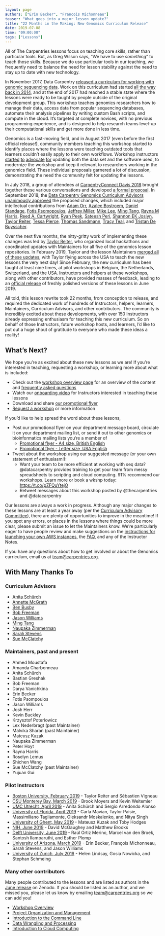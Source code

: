 ```yaml
---
layout: page
authors: ["Erin Becker", "Francois Michonneau"]
teaser: "What goes into a major lesson update?"
title: "22 Months in the Making: New Genomics Curriculum Release"
date: 2019-07-08
time: "09:00:00"
tags: ["Lessons"]
---
```


All of The Carpentries lessons focus on teaching core skills, rather than particular tools. But, as Greg Wilson says, “We have to use *something*” to teach those skills. Because we do use particular tools in our teaching, we frequently need to balance the need for lesson stability against the need to stay up to date with new technology. 

In November 2017, Data Carpentry [released a curriculum for working with genomic sequencing data](https://datacarpentry.org/blog/2017/11/genomics-lesson-release). Work on this curriculum had started [all the way back in 2014](https://datacarpentry.org/blog/2015/01/genomics-hackathon), and at the end of 2017 had reached a stable state where the lessons were ready to be taught by people outside of the original development group. This workshop teaches genomics researchers how to manage their data, access data from popular sequencing databases, automate their analysis pipelines by writing custom Bash scripts, and compute in the cloud. It’s targeted at complete novices, with no previous programming experience, and is designed to help research teams level-up their computational skills and get more done in less time.

Genomics is a fast-moving field, and in August 2017 (even before the first official release!), community members teaching this workshop started to identify places where the lessons were teaching outdated tools that learners couldn’t easily apply to their own workflows. Workshop instructors [started](https://github.com/datacarpentry/wrangling-genomics/issues/37) [to](https://github.com/datacarpentry/wrangling-genomics/issues/76) [advocate](https://github.com/datacarpentry/wrangling-genomics/issues/111) [for](https://github.com/datacarpentry/genomics-workshop/issues/42) updating both the data set and the software used, to modernize the workshop and keep it relevant to researchers working in the genomics field. These individual proposals garnered a lot of discussion, demonstrating the need the community felt for updating the lessons.

In July 2018, a group of attendees at [CarpentryConnect Davis 2018](http://ivory.idyll.org/dibsi/CarpentryConWest.html) brought together these various conversations and developed [a formal proposal](https://github.com/datacarpentry/genomics-workshop/issues/53). In September 2018, the [Data Carpentry Genomics Curriculum Advisors](https://datacarpentry.org/lesson-leadership/#curriculum-advisors---genomics)
[unanimously approved](https://github.com/datacarpentry/curriculum-advisors/blob/master/genomics/september-2018-genomics-minutes.md) the proposed changes, which included major intellectual contributions from [Adam Orr](https://github.com/adamjorr),  [Azalee Bostroem](https://github.com/abostroem), [Daniel Standage](https://github.com/standage), [Fotis Psomopoulos](https://github.com/fpsom), [Jeffrey Miller](https://github.com/jthmiller), [Mike Lee](https://github.com/AstrobioMike), [Ming Tang](https://github.com/crazyhottommy), [Rayna M Harris](https://github.com/raynamharris), [Reed A. Cartwright](https://github.com/reedacartwright), [Ryan Peek](https://github.com/ryanpeek), [Sateesh Peri](https://github.com/perisateesh), [Shannon EK Joslyn](https://github.com/shannonekj), [Taylor Reiter](https://github.com/taylorreiter), [Tessa Pierce](https://github.com/bluegenes), [Thomas Sandmann](https://github.com/tomsing1), [Tracy Teal](https://github.com/tracykteal), and [Tristan De Buysscher](https://github.com/Joiry). 

Over the next five months, the nitty-gritty work of implementing these changes was led by [Taylor Reiter](https://github.com/taylorreiter), who organized local hackathons and coordinated updates with Maintainers for all five of the genomics lesson repositories. In February 2019, Taylor and the lesson Maintainers [merged all of these updates](https://github.com/datacarpentry/wrangling-genomics/pull/133), with Taylor flying across the USA to teach the new lessons the very next day! Since February, the new curriculum has been taught at least nine times, at pilot workshops in Belgium, the Netherlands, Switzerland, and the USA. Instructors and helpers at these workshops, along with other contributors, have provided masses of feedback, leading to an [official release](https://carpentries.org/blog/2019/07/lesson-release/) of freshly polished versions of these lessons in June 2019. 

All told, this lesson rewrite took 22 months, from conception to release, and required the dedicated work of hundreds of Instructors, helpers, learners, Maintainers, Curriculum Advisors, and other contributors. The community is incredibly excited about these developments, with over 150 Instructors already expressing enthusiasm for teaching this new curriculum. So on behalf of those Instructors, future workshop hosts, and learners, I’d like to put out a huge shout of gratitude to everyone who made these ideas a reality!

## What’s Next? 

We hope you’re as excited about these new lessons as we are! If you’re interested in teaching, requesting a workshop, or learning more about what is included:  
- Check out the [workshop overview page](https://datacarpentry.org/genomics-workshop/) for an overview of the content and [frequently asked questions](https://datacarpentry.org/genomics-workshop/faq/)
- Watch our [onboarding video](https://www.youtube.com/watch?v=zgdutO5tejo) for Instructors interested in teaching these lessons
- Download and share [our promotional flyer](https://carpentries.org/files/assessment/Genomics-flyer-A4.pdf)
- [Request a workshop](http://carpentries.org/request-workshop) or more information

If you’d like to help spread the word about these lessons, 
- Post our promotional flyer on your department message board, circulate it on your department mailing list, or send it out to other genomics or bioinformatics mailing lists you’re a member of
    - [Promotional flyer - A4 size, British English](https://zenodo.org/record/3237821/files/Genomics-flyer-A4.pdf?download=1)
    - [Promotional flyer - Letter size, USA English](https://zenodo.org/record/3237821/files/Genomics-flyer-USA-8p5x11.pdf?download=1)
- Tweet about the workshop using our suggested message (or your own statement of enthusiasm!):
    - Want your team to be more efficient at working with seq data? @datacarpentry provides training to get your team from messy spreadsheets to scripting and cloud computing. 91% recommend our workshops. Learn more or book a wkshp today: https://t.co/pZFQuYtejO
    - Retweet messages about this workshop posted by @thecarpentries and @datacarpentry

Our lessons are always a work in progress. Although any major changes to these lessons are at least a year away (per the [Curriculum Advisory Committee](https://github.com/datacarpentry/curriculum-advisors/blob/master/genomics/september-2018-genomics-minutes.md)), there are plenty of opportunities to improve in the meantime! If you spot any errors, or places in the lessons where things could be more clear, please submit an issue to let the Maintainers know. We’re particularly eager to have people review and make suggestions on the [instructions for launching your own AWS instances](https://datacarpentry.org/genomics-workshop/AMI-setup/index.html), the [FAQ](https://datacarpentry.org/genomics-workshop/faq/index.html), and any of the Instructor Notes.

If you have any questions about how to get involved or about the Genomics curriculum, email us at [team@carpentries.org](mailto:team@carpentries.org). 

## With Many Thanks To

### Curriculum Advisors

- [Anita Schürch](https://github.com/aschuerch)
- [Annette McGrath](https://twitter.com/annette_bioinfo)
- [Ben Busby](https://github.com/DCGenomics)
- [Bob Freeman](https://github.com/devbioinfoguy)
- [Jason Williams](https://github.com/JasonJWilliamsNY)
- [Ming Tang](https://github.com/crazyhottommy)
- [Naupaka Zimmerman](https://github.com/naupaka)
- [Sarah Stevens](https://github.com/sstevens2)
- [Sue McClatchy](https://github.com/smcclatchy)

### Maintainers, past and present

- Ahmed Moustafa
- Amanda Charbonneau
- Anita Schürch
- Bastian Greshak
- Bob Freeman
- Darya Vanichkina
- Erin Becker
- Fotis Psompoulos
- Jason Williams
- Josh Herr
- Kevin Buckley
- Krzysztof Poterlowicz
- Lex Nederbragt (past Maintainer)
- Malvika Sharan (past Maintainer)
- Mateusz Kuzak
- Naupaka Zimmerman
- Peter Hoyt
- Rayna Harris
- Roselyn Lemus
- Shichen Wang
- Sue McClatchy (past Maintainer)
- Yujuan Gui

### Pilot Instructors

- [Boston University, February 2019](https://taylorreiter.github.io/2019-02-04-boston/) - Taylor Reiter and Sébastien Vigneau
- [CSU Monterey Bay, March 2019](https://kweitemier.github.io/2019-03-21-csumb/) - Brook Moyers and Kevin Weitemier
- [UMC Utrecht, April 2019](https://aschuerch.github.io/2019-04-08-Utrecht/) - Anita Schürch and Sergio Arredondo Alonso
- [University of Florida, April 2019](https://uf-carpentry.github.io/2019-04-11-ufepi-genomics/) - Carla Mavian, Taylor Paisie, Massimiliano Tagliamonte, Oleksandr Moskalenko, and Nitya Singh
- [University of Ghent, May 2019](https://elixir-belgium.github.io/2019-05-13-Ghent/) - Mateusz Kuzak and Toby Hodges
- [NIH, June 2019](https://davemcg.github.io/2019-06-18-Data-Carpentry-NEI/) - David McGaughey and Matthew Brooks
- [Delft University, June 2019](https://estherplomp.github.io/2019-06-04-Delft/)  - Raúl Ortiz Merino, Marcel van den Broek, Santosh Ilamparuthi, and Esther Plomp
- [University of Arizona, March 2019](https://jasonjwilliamsny.github.io/2019-05-30-uofarizona/) - Erin Becker, François Michonneau, Sarah Stevens, and Jason Williams
- [University of Zurich, July 2019](https://markrobinsonuzh.github.io/2019-07-01-zurich-ELIXIR-SIB/) - Helen Lindsay, Gosia Nowicka, and Stephan Schmeing

### Many other contributors

Many people contributed to the lessons and are listed as authors in the [June release](https://carpentries.org/blog/2019/07/lesson-release/) on Zenodo. If you should be listed as an author, and we missed you, please let us know by emailing [team@carpentries.org](mailto:team@carpentries.org) so we can add you!

- [Workshop Overview](https://doi.org/10.5281/zenodo.3260309)
- [Project Organization and Management](https://doi.org/10.5281/zenodo.3260317) 
- [Introduction to the Command Line](https://doi.org/10.5281/zenodo.3260560)
- [Data Wrangling and Processing](https://doi.org/10.5281/zenodo.3260609)
- [Introduction to Cloud Computing](https://doi.org/10.5281/zenodo.3260674)
 

